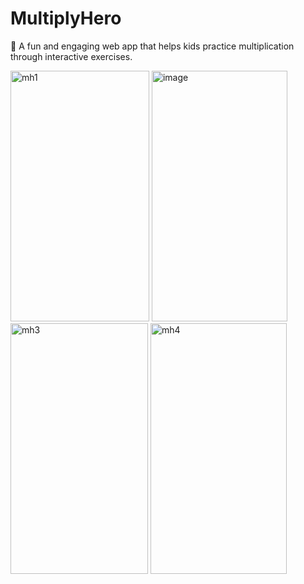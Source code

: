# MultiplyHero
🧮 A fun and engaging web app that helps kids practice multiplication through interactive exercises.

<img width="222" height="401" alt="mh1" src="https://github.com/user-attachments/assets/960ad800-1aba-4d11-8ea2-33209e2f16ce" />

<img width="217" height="401" alt="image" src="https://github.com/user-attachments/assets/a2c8d31e-0625-4c28-a108-6c95dfca88bd" />

<img width="220" height="401" alt="mh3" src="https://github.com/user-attachments/assets/121af9fc-a6e4-4c11-8547-43eb5b85efd5" />

<img width="218" height="401" alt="mh4" src="https://github.com/user-attachments/assets/f7bfa778-cbc3-47d7-be22-9b6e49b4386b" />

